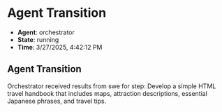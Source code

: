 # Agent Transition

- **Agent**: orchestrator
- **State**: running
- **Time**: 3/27/2025, 4:42:12 PM

## Agent Transition

Orchestrator received results from swe for step: Develop a simple HTML travel handbook that includes maps, attraction descriptions, essential Japanese phrases, and travel tips.

